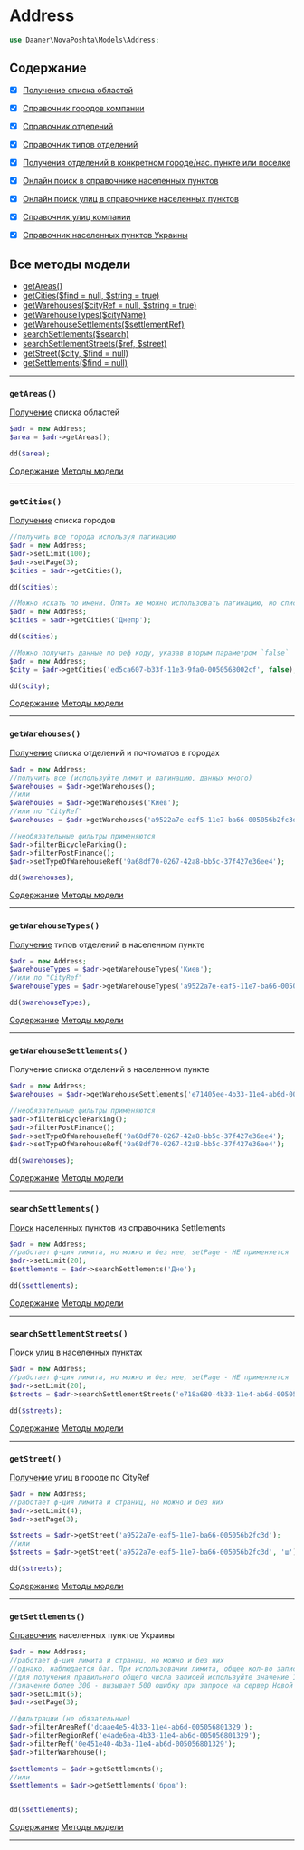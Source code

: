 # Address
```php
use Daaner\NovaPoshta\Models\Address;
```

## Содержание
- [x] [Получение списка областей](Address.md#getAreas)
- [x] [Справочник городов компании](Address.md#getCities)
- [x] [Справочник отделений](Address.md#getWarehouses)
- [x] [Справочник типов отделений](Address.md#getWarehouseTypes)
- [x] [Получения отделений в конкретном городе/нас. пункте или поселке](Address.md#getWarehouseSettlements)
- [x] [Онлайн поиск в справочнике населенных пунктов](Address.md#searchSettlements)
- [x] [Онлайн поиск улиц в справочнике населенных пунктов](Address.md#searchSettlementStreets)
- [x] [Справочник улиц компании](Address.md#getStreet)
- [x] [Справочник населенных пунктов Украины](Address.md#getSettlements)


## Все методы модели
- [getAreas()](#getAreas)
- [getCities($find = null, $string = true)](#getCities)
- [getWarehouses($cityRef = null, $string = true)](#getWarehouses)
- [getWarehouseTypes($cityName)](#getWarehouseTypes)
- [getWarehouseSettlements($settlementRef)](#getWarehouseSettlements)
- [searchSettlements($search)](#searchSettlements)
- [searchSettlementStreets($ref, $street)](#searchSettlementStreets)
- [getStreet($city, $find = null)](#getStreet)
- [getSettlements($find = null)](#getSettlements)



---

### `getAreas()`
[Получение](https://developers.novaposhta.ua/view/model/a0cf0f5f-8512-11ec-8ced-005056b2dbe1/method/a20ee6e4-8512-11ec-8ced-005056b2dbe1) списка областей
```php
$adr = new Address;
$area = $adr->getAreas();

dd($area);
```
[Содержание](#Содержание) [Методы модели](#Все-методы-модели)
***


### `getCities()`
[Получение](https://developers.novaposhta.ua/view/model/a0cf0f5f-8512-11ec-8ced-005056b2dbe1/method/a1e6f0a7-8512-11ec-8ced-005056b2dbe1) списка городов
```php
//получить все города используя пагинацию
$adr = new Address;
$adr->setLimit(100);
$adr->setPage(3);
$cities = $adr->getCities();

dd($cities);

//Можно искать по имени. Опять же можно использовать пагинацию, но списки не большие, поэтому можно и без нее
$adr = new Address;
$cities = $adr->getCities('Днепр');

dd($cities);

//Можно получить данные по реф коду, указав вторым параметром `false`
$adr = new Address;
$city = $adr->getCities('ed5ca607-b33f-11e3-9fa0-0050568002cf', false);

dd($city);
```
[Содержание](#Содержание) [Методы модели](#Все-методы-модели)
***


### `getWarehouses()`
[Получение](https://developers.novaposhta.ua/view/model/a0cf0f5f-8512-11ec-8ced-005056b2dbe1/method/a2322f38-8512-11ec-8ced-005056b2dbe1) списка отделений и почтоматов в городах
```php
$adr = new Address;
//получить все (используйте лимит и пагинацию, данных много)
$warehouses = $adr->getWarehouses();
//или
$warehouses = $adr->getWarehouses('Киев');
//или по "CityRef"
$warehouses = $adr->getWarehouses('a9522a7e-eaf5-11e7-ba66-005056b2fc3d', false);

//необязательные фильтры применяются
$adr->filterBicycleParking();
$adr->filterPostFinance();
$adr->setTypeOfWarehouseRef('9a68df70-0267-42a8-bb5c-37f427e36ee4');

dd($warehouses);
```
[Содержание](#Содержание) [Методы модели](#Все-методы-модели)
***


### `getWarehouseTypes()`
[Получение](https://developers.novaposhta.ua/view/model/a0cf0f5f-8512-11ec-8ced-005056b2dbe1/method/a2587b53-8512-11ec-8ced-005056b2dbe1) типов отделений в населенном пункте
```php
$adr = new Address;
$warehouseTypes = $adr->getWarehouseTypes('Киев');
//или по "CityRef"
$warehouseTypes = $adr->getWarehouseTypes('a9522a7e-eaf5-11e7-ba66-005056b2fc3d', false);

dd($warehouseTypes);
```
[Содержание](#Содержание) [Методы модели](#Все-методы-модели)
***


### `getWarehouseSettlements()`
Получение списка отделений в населенном пункте

```php
$adr = new Address;
$warehouses = $adr->getWarehouseSettlements('e71405ee-4b33-11e4-ab6d-005056801329');

//необязательные фильтры применяются
$adr->filterBicycleParking();
$adr->filterPostFinance();
$adr->setTypeOfWarehouseRef('9a68df70-0267-42a8-bb5c-37f427e36ee4');
$adr->setTypeOfWarehouseRef('9a68df70-0267-42a8-bb5c-37f427e36ee4');

dd($warehouses);
```
[Содержание](#Содержание) [Методы модели](#Все-методы-модели)
***


### `searchSettlements()`
[Поиск](https://developers.novaposhta.ua/view/model/a0cf0f5f-8512-11ec-8ced-005056b2dbe1/method/a0eb83ab-8512-11ec-8ced-005056b2dbe1) населенных пунктов из справочника Settlements

```php
$adr = new Address;
//работает ф-ция лимита, но можно и без нее, setPage - НЕ применяется
$adr->setLimit(20);
$settlements = $adr->searchSettlements('Дне');

dd($settlements);
```
[Содержание](#Содержание) [Методы модели](#Все-методы-модели)
***


### `searchSettlementStreets()`
[Поиск](https://developers.novaposhta.ua/view/model/a0cf0f5f-8512-11ec-8ced-005056b2dbe1/method/a1329635-8512-11ec-8ced-005056b2dbe1) улиц в населенных пунктах

```php
$adr = new Address;
//работает ф-ция лимита, но можно и без нее, setPage - НЕ применяется
$adr->setLimit(20);
$streets = $adr->searchSettlementStreets('e718a680-4b33-11e4-ab6d-005056801329', 'Шевченк');

dd($streets);
```
[Содержание](#Содержание) [Методы модели](#Все-методы-модели)
***


### `getStreet()`
[Получение](https://developers.novaposhta.ua/view/model/a0cf0f5f-8512-11ec-8ced-005056b2dbe1/method/a27c20d7-8512-11ec-8ced-005056b2dbe1) улиц в городе по CityRef

```php
$adr = new Address;
//работает ф-ция лимита и страниц, но можно и без них
$adr->setLimit(4);
$adr->setPage(3);

$streets = $adr->getStreet('a9522a7e-eaf5-11e7-ba66-005056b2fc3d');
//или
$streets = $adr->getStreet('a9522a7e-eaf5-11e7-ba66-005056b2fc3d', 'ш');

dd($streets);
```
[Содержание](#Содержание) [Методы модели](#Все-методы-модели)
***


### `getSettlements()`
[Справочник](https://developers.novaposhta.ua/view/model/a0cf0f5f-8512-11ec-8ced-005056b2dbe1/method/a1c42723-8512-11ec-8ced-005056b2dbe1) населенных пунктов Украины

```php
$adr = new Address;
//работает ф-ция лимита и страниц, но можно и без них
//однако, наблюдается баг. При использовании лимита, общее кол-во записей приравневается ему
//для получения правильного общего числа записей используйте значение 150 (по умолчанию)
//значение более 300 - вызывает 500 ошибку при запросе на сервер Новой Почты
$adr->setLimit(5);
$adr->setPage(3);

//фильтрации (не обязательные)
$adr->filterAreaRef('dcaae4e5-4b33-11e4-ab6d-005056801329');
$adr->filterRegionRef('e4ade6ea-4b33-11e4-ab6d-005056801329');
$adr->filterRef('0e451e40-4b3a-11e4-ab6d-005056801329');
$adr->filterWarehouse();

$settlements = $adr->getSettlements();
//или
$settlements = $adr->getSettlements('бров');


dd($settlements);
```
[Содержание](#Содержание) [Методы модели](#Все-методы-модели)
***
